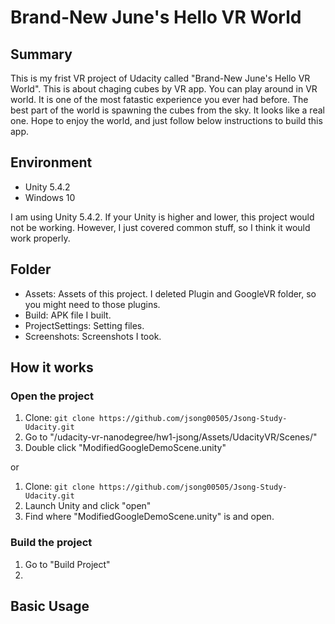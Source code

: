 # Brand-New June's Hello VR World

## Summary
This is my frist VR project of Udacity called "Brand-New June's Hello VR World". This is about chaging cubes by VR app. You can play around in VR world. It is one of the most fatastic experience you ever had before. The best part of the world is spawning the cubes from the sky. It looks like a real one. Hope to enjoy the world, and just follow below instructions to build this app.

## Environment
* Unity 5.4.2
* Windows 10

I am using Unity 5.4.2. If your Unity is higher and lower, this project would not be working.
However, I just covered common stuff, so I think it would work properly.

## Folder
* Assets: Assets of this project. I deleted Plugin and GoogleVR folder, so you might need to those plugins.
* Build: APK file I built.
* ProjectSettings: Setting files.
* Screenshots: Screenshots I took.

## How it works

### Open the project
1. Clone: `git clone https://github.com/jsong00505/Jsong-Study-Udacity.git`
2. Go to "/udacity-vr-nanodegree/hw1-jsong/Assets/UdacityVR/Scenes/"
3. Double click "ModifiedGoogleDemoScene.unity"

or
1. Clone: `git clone https://github.com/jsong00505/Jsong-Study-Udacity.git`
2. Launch Unity and click "open"
3. Find where "ModifiedGoogleDemoScene.unity" is and open.

### Build the project
1. Go to "Build Project"
2. 

## Basic Usage

